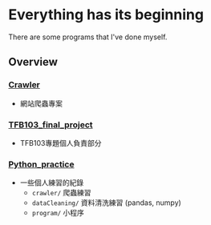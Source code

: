 # Everything has its beginning
There are some programs that I've done myself.

## Overview
### [Crawler](https://github.com/Danny0515/Portfolio-crawler)
- 網站爬蟲專案

### [TFB103_final_project](https://github.com/Danny0515/Portfolio/tree/main/TFB103_final_project)
- TFB103專題個人負責部分

### [Python_practice](https://github.com/Danny0515/Portfolio/tree/main/Python_practice)
- 一些個人練習的紀錄
  - `crawler/` 爬蟲練習
  - `dataCleaning/` 資料清洗練習 (pandas, numpy)
  - `program/` 小程序 


